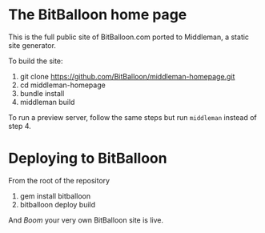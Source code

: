 # The BitBalloon home page

This is the full public site of BitBalloon.com ported to Middleman, a static site generator.

To build the site:

1. git clone https://github.com/BitBalloon/middleman-homepage.git
2. cd middleman-homepage
3. bundle install
4. middleman build

To run a preview server, follow the same steps but run `middleman` instead of step 4.

# Deploying to BitBalloon

From the root of the repository

1. gem install bitballoon
2. bitballoon deploy build

And *Boom* your very own BitBalloon site is live.